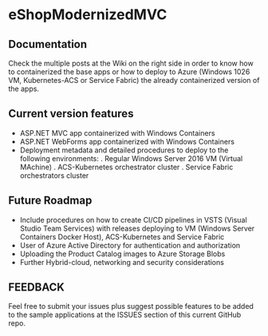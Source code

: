 # eShopModernizedMVC

## Documentation
Check the multiple posts at the Wiki on the right side in order to know how to containerized the base apps or how to deploy to Azure (Windows 1026 VM, Kubernetes-ACS or Service Fabric) the already containerized version of the apps.

## Current version features

- ASP.NET MVC app containerized with Windows Containers
- ASP.NET WebForms app containerized with Windows Containers
- Deployment metadata and detailed procedures to deploy to the following environments:
    . Regular Windows Server 2016 VM (Virtual MAchine)
    . ACS-Kubernetes orchestrator cluster
    . Service Fabric orchestrators cluster

## Future Roadmap
- Include procedures on how to create CI/CD pipelines in VSTS (Visual Studio Team Services) with releases deploying to VM (Windows Server Containers Docker Host), ACS-Kubernetes and Service Fabric
- User of Azure Active Directory for authentication and authorization
- Uploading the Product Catalog images to Azure Storage Blobs
- Further Hybrid-cloud, networking and security considerations

## FEEDBACK
Feel free to submit your issues plus suggest possible features to be added to the sample applications at the ISSUES section of this current GitHub repo.